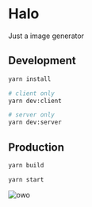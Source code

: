 # Halo

Just a image generator

## Development

```bash
yarn install

# client only
yarn dev:client

# server only
yarn dev:server
```

## Production

```bash
yarn build

yarn start
```

![owo](https://user-images.githubusercontent.com/77166960/178708410-fd3b5ce5-d749-40eb-92d5-d614692a4d73.jpg)
